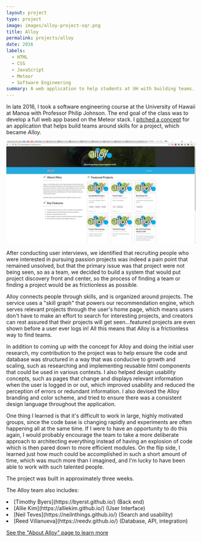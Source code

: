 ```yaml
---
layout: project
type: project
image: images/alloy-project-sqr.png
title: Alloy
permalink: projects/alloy
date: 2016
labels:
  - HTML
  - CSS
  - JavaScript
  - Meteor
  - Software Engineering
summary: A web application to help students at UH with building teams.
---
```


In late 2016, I took a software engineering course at the University of Hawaii at Manoa with Professor Philip Johnson. The end goal of the class was to develop a full web app based on the Meteor stack. I [pitched a concept](https://spyhi.github.io/essays/project-teambuilder.html) for an application that helps build teams around skills for a project, which became *Alloy.*

<img class="ui fluid image" src="../images/alloy-landing.png">

After conducting user interviews, we identified that recruiting people who were interested in pursuing passion projects was indeed a pain point that remained unsolved, but that the primary issue was that project were not being seen, so as a team, we decided to build a system that would put project discovery front and center, so the process of finding a team or finding a project would be as frictionless as possible.

Alloy connects people through skills, and is organized around projects. The service uses a "skill graph" that powers our recommendation engine, which serves relevant projects through the user's home page, which means users don't have to make an effort to search for interesting projects, and creators can rest assured that their projects will get seen...featured projects are even shown before a user ever logs in! All this means that Alloy is a frictionless way to find teams.

In addition to coming up with the concept for Alloy and doing the initial user research, my contribution to the project was to help ensure the code and database was structured in a way that was conducive to growth and scaling, such as researching and implementing reusable html components that could be used in various contexts. I also helped design usability concepts, such as pages that change and displays relevant information when the user is logged in or out, which improved usability and reduced the perception of errors or redundant information. I also devised the Alloy branding and color scheme, and tried to ensure there was a consistent design language throughout the application.

One thing I learned is that it's difficult to work in large, highly motivated groups, since the code base is changing rapidly and experiments are often happening all at the same time. If I were to have an opportunity to do this again, I would probably encourage the team to take a more deliberate approach to architecting everything instead of having an explosion of code which is then pared down to more efficient modules. On the flip side, I learned just how much could be accomplished in such a short amount of time, which was much more than I imagined, and I'm lucky to have been able to work with such talented people.

The project was built in approximately three weeks.

The Alloy team also includes:
<li>[Timothy Byers](https://byerst.github.io/) (Back end) </li>
<li>[Allie Kim](https://alliekim.github.io/) (User Interface) </li>
<li>[Neil Teves](https://neilnthings.github.io/) (Search and usability) </li>
<li>[Reed Villanueva](https://reedv.github.io/) (Database, API, integration) </li>

[See the "About Alloy" page to learn more](https://alloyteams.github.io/)
